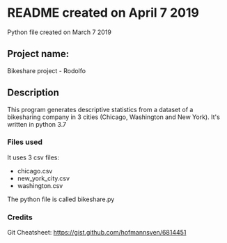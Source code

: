 # README created on April 7 2019
Python file created on March 7 2019

## Project name:
Bikeshare project - Rodolfo


## Description
This program generates descriptive statistics from a dataset of a bikesharing company in 3 cities (Chicago, Washington and New York). It's written in python 3.7

### Files used
It uses 3 csv files:
- chicago.csv
- new_york_city.csv
- washington.csv

The python file is called bikeshare.py

### Credits
Git Cheatsheet:
https://gist.github.com/hofmannsven/6814451
